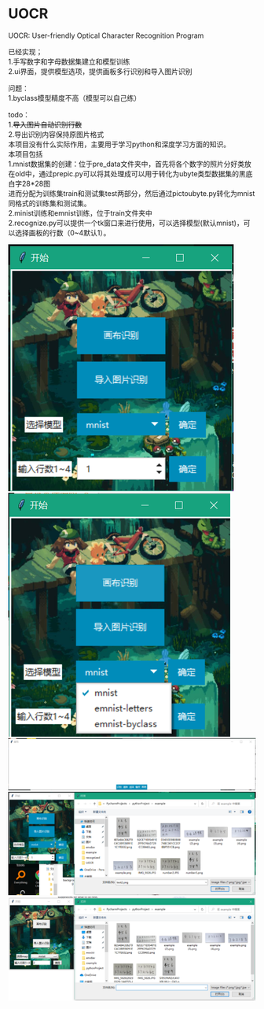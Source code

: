 # UOCR
UOCR: User-friendly Optical Character Recognition Program

已经实现；  
1.手写数字和字母数据集建立和模型训练  
2.ui界面，提供模型选项，提供画板多行识别和导入图片识别

问题：  
1.byclass模型精度不高（模型可以自己练）  

todo：  
1.~~导入图片自动识别行数~~  
2.导出识别内容保持原图片格式  
本项目没有什么实际作用，主要用于学习python和深度学习方面的知识。  
本项目包括  
1.mnist数据集的创建：位于pre_data文件夹中，首先将各个数字的照片分好类放在old中，通过prepic.py可以将其处理成可以用于转化为ubyte类型数据集的黑底白字28*28图  
进而分配为训练集train和测试集test两部分，然后通过pictoubyte.py转化为mnist同格式的训练集和测试集。  
2.minist训练和emnist训练，位于train文件夹中  
2.recognize.py可以提供一个tk窗口来进行使用，可以选择模型(默认mnist)，可以选择画板的行数（0~4默认1）。   

![image](https://github.com/canxin121/UOCR/blob/main/envdav/show%20(1).png)  
![image](https://github.com/canxin121/UOCR/blob/main/envdav/show%20(2).png)  
![image](https://github.com/canxin121/UOCR/blob/main/envdav/show%20(3).png)  
![image](https://github.com/canxin121/UOCR/blob/main/envdav/show%20(4).png)  
![image](https://github.com/canxin121/UOCR/blob/main/envdav/show%20(5).png)  
